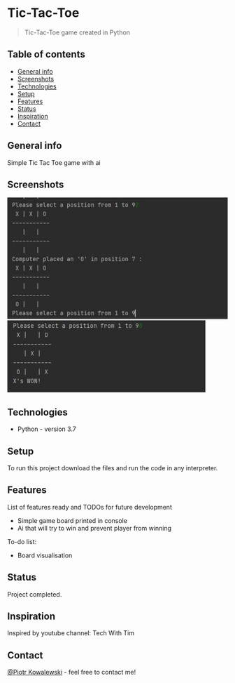 # Tic-Tac-Toe
> Tic-Tac-Toe game created in Python

## Table of contents
* [General info](#general-info)
* [Screenshots](#screenshots)
* [Technologies](#technologies)
* [Setup](#setup)
* [Features](#features)
* [Status](#status)
* [Inspiration](#inspiration)
* [Contact](#contact)

## General info
Simple Tic Tac Toe game with ai 

## Screenshots
![Main menu](./img/screen1.JPG)
![App Layout](./img/screen2.JPG)

## Technologies
* Python - version 3.7

## Setup
To run this project download the files and run the code in any interpreter. 

## Features
List of features ready and TODOs for future development
* Simple game board printed in console
* Ai that will try to win and prevent player from winning

To-do list:
* Board visualisation

## Status
Project completed. 

## Inspiration
Inspired by youtube channel: Tech With Tim

## Contact
[@Piotr Kowalewski](https://pkow.herokuapp.com) - feel free to contact me!
